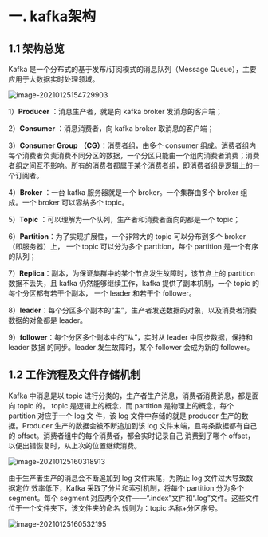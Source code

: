 # 一.  kafka架构

## 1.1 架构总览

Kafka 是一个分布式的基于发布/订阅模式的消息队列（Message Queue），主要应用于大数据实时处理领域。

![image-20210125154729903](https://gitee.com/adambang/pic/raw/master/20210125154730.png)

1）**Producer** ：消息生产者，就是向 kafka broker 发消息的客户端； 

2）**Consumer** ：消息消费者，向 kafka broker 取消息的客户端； 

3）**Consumer Group** **（CG）**：消费者组，由多个 consumer 组成。消费者组内每个消费者负责消费不同分区的数据，一个分区只能由一个组内消费者消费；消费者组之间互不影响。所有的消费者都属于某个消费者组，即消费者组是逻辑上的一个订阅者。 

4）**Broker** ：一台 kafka 服务器就是一个 broker。一个集群由多个 broker 组成。一个 broker 可以容纳多个 topic。 

5）**Topic** ：可以理解为一个队列，生产者和消费者面向的都是一个 topic； 

6）**Partition**：为了实现扩展性，一个非常大的 topic 可以分布到多个 broker（即服务器）上， 一个 topic 可以分为多个 partition，每个 partition 是一个有序的队列； 

7）**Replica**：副本，为保证集群中的某个节点发生故障时，该节点上的 partition 数据不丢失，且 kafka 仍然能够继续工作，kafka 提供了副本机制，一个 topic 的每个分区都有若干个副本， 一个 leader 和若干个 follower。

8）**leader**：每个分区多个副本的“主”，生产者发送数据的对象，以及消费者消费数据的对象都是 leader。 

9）**follower**：每个分区多个副本中的“从”，实时从 leader 中同步数据，保持和 leader 数据 的同步。leader 发生故障时，某个 follower 会成为新的 follower。

## 1.2 工作流程及文件存储机制

Kafka 中消息是以 topic 进行分类的，生产者生产消息，消费者消费消息，都是面向 topic 的。 topic 是逻辑上的概念，而 partition 是物理上的概念，每个 partition 对应于一个 log 文 件，该 log 文件中存储的就是 producer 生产的数据。Producer 生产的数据会被不断追加到该 log 文件末端，且每条数据都有自己的 offset。消费者组中的每个消费者，都会实时记录自己 消费到了哪个 offset，以便出错恢复时，从上次的位置继续消费。

![image-20210125160318913](https://gitee.com/adambang/pic/raw/master/20210125160319.png)

由于生产者生产的消息会不断追加到 log 文件末尾，为防止 log 文件过大导致数据定位 效率低下，Kafka 采取了分片和索引机制，将每个 partition 分为多个 segment。每个 segment 对应两个文件——“.index”文件和“.log”文件。这些文件位于一个文件夹下，该文件夹的命名 规则为：topic 名称+分区序号。

![image-20210125160532195](https://gitee.com/adambang/pic/raw/master/20210125160532.png)
